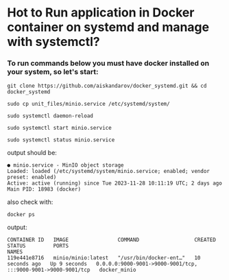 # Hot to Run application in Docker container on systemd and manage with systemctl?

### To run commands below you must have docker installed on your system, so let's start:

```
git clone https://github.com/aiskandarov/docker_systemd.git && cd docker_systemd
```
```
sudo cp unit_files/minio.service /etc/systemd/system/
```
```
sudo systemctl daemon-reload
```
```
sudo systemctl start minio.service
```
```
sudo systemctl status minio.service
```
output should be:
```
● minio.service - MinIO object storage
Loaded: loaded (/etc/systemd/system/minio.service; enabled; vendor preset: enabled)
Active: active (running) since Tue 2023-11-28 10:11:19 UTC; 2 days ago
Main PID: 18983 (docker)
```
also check with:

```
docker ps 
```
output:
```
CONTAINER ID   IMAGE                COMMAND                  CREATED          STATUS         PORTS                                                           NAMES
119e441e8716   minio/minio:latest   "/usr/bin/docker-ent…"   10 seconds ago   Up 9 seconds   0.0.0.0:9000-9001->9000-9001/tcp, :::9000-9001->9000-9001/tcp   docker_minio
```
